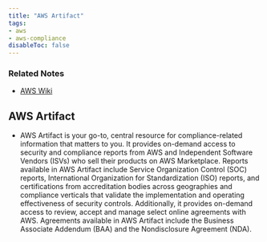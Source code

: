 ```yaml
---
title: "AWS Artifact"
tags:
- aws
- aws-compliance
disableToc: false
---
```


### Related Notes
- [AWS Wiki](/notes/aws/aws-wiki.md)

## AWS Artifact

- AWS Artifact is your go-to, central resource for compliance-related information that matters to you. It provides on-demand access to security and compliance reports from AWS and Independent Software Vendors (ISVs) who sell their products on AWS Marketplace. Reports available in AWS Artifact include Service Organization Control (SOC) reports, International Organization for Standardization (ISO) reports, and certifications from accreditation bodies across geographies and compliance verticals that validate the implementation and operating effectiveness of security controls. Additionally, it provides on-demand access to review, accept and manage select online agreements with AWS. Agreements available in AWS Artifact include the Business Associate Addendum (BAA) and the Nondisclosure Agreement (NDA).